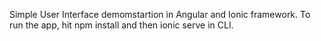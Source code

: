 Simple User Interface demomstartion in Angular and Ionic framework.
To run the app, hit npm install and then ionic serve in CLI.
